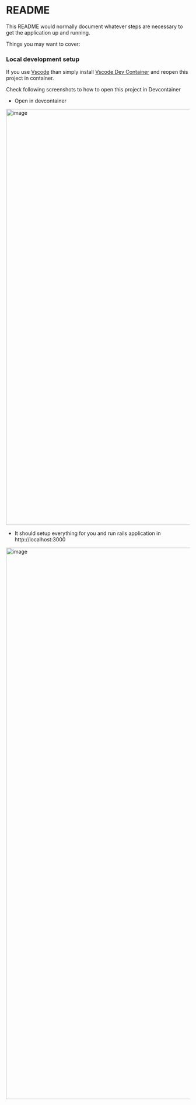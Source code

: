 # README

This README would normally document whatever steps are necessary to get the
application up and running.

Things you may want to cover:

### Local development setup

If you use [Vscode](https://code.visualstudio.com/) than simply install [Vscode Dev Container](https://code.visualstudio.com/docs/devcontainers/containers) and reopen this project in container.

Check  following screenshots to how to open this project in Devcontainer

- Open in devcontainer

<img width="1136" alt="image" src="https://user-images.githubusercontent.com/4189129/233664717-f438759e-1aa4-419a-b534-a9949792c04f.png">

- It should setup everything for you and run rails application in http://localhost:3000

<img width="1506" alt="image" src="https://user-images.githubusercontent.com/4189129/233664306-d61ce085-def7-409d-9173-2f5b83234b33.png">
